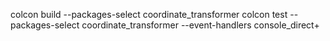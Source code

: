 colcon build --packages-select coordinate_transformer
colcon test --packages-select coordinate_transformer --event-handlers console_direct+